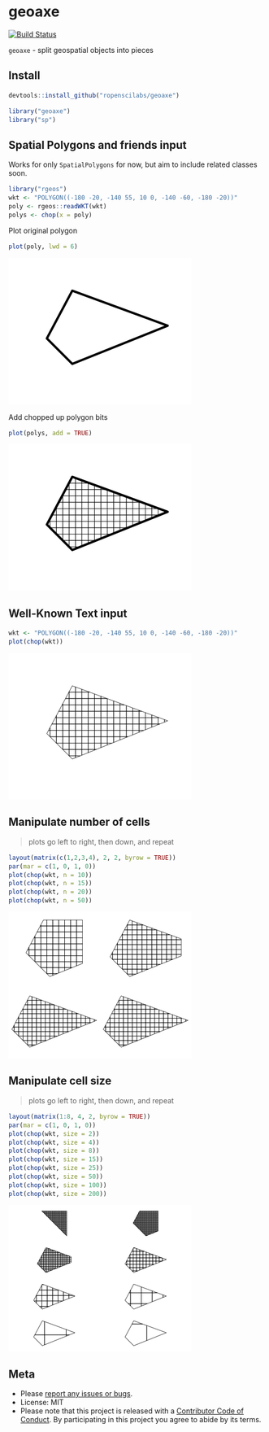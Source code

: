 geoaxe
======



[![Build Status](https://travis-ci.org/ropenscilabs/geoaxe.svg)](https://travis-ci.org/ropenscilabs/geoaxe)

`geoaxe` - split geospatial objects into pieces

## Install


```r
devtools::install_github("ropenscilabs/geoaxe")
```


```r
library("geoaxe")
library("sp")
```

## Spatial Polygons and friends input

Works for only `SpatialPolygons` for now, but aim to include related classes soon.


```r
library("rgeos")
wkt <- "POLYGON((-180 -20, -140 55, 10 0, -140 -60, -180 -20))"
poly <- rgeos::readWKT(wkt)
polys <- chop(x = poly)
```

Plot original polygon


```r
plot(poly, lwd = 6)
```

![plot of chunk unnamed-chunk-5](inst/img/unnamed-chunk-5-1.png)

Add chopped up polygon bits


```r
plot(polys, add = TRUE)
```

![plot of chunk unnamed-chunk-6](inst/img/unnamed-chunk-6-1.png)



## Well-Known Text input


```r
wkt <- "POLYGON((-180 -20, -140 55, 10 0, -140 -60, -180 -20))"
plot(chop(wkt))
```

![plot of chunk unnamed-chunk-8](inst/img/unnamed-chunk-8-1.png)



## Manipulate number of cells

> plots go left to right, then down, and repeat


```r
layout(matrix(c(1,2,3,4), 2, 2, byrow = TRUE))
par(mar = c(1, 0, 1, 0))
plot(chop(wkt, n = 10))
plot(chop(wkt, n = 15))
plot(chop(wkt, n = 20))
plot(chop(wkt, n = 50))
```

![plot of chunk unnamed-chunk-10](inst/img/unnamed-chunk-10-1.png)



## Manipulate cell size

> plots go left to right, then down, and repeat


```r
layout(matrix(1:8, 4, 2, byrow = TRUE))
par(mar = c(1, 0, 1, 0))
plot(chop(wkt, size = 2))
plot(chop(wkt, size = 4))
plot(chop(wkt, size = 8))
plot(chop(wkt, size = 15))
plot(chop(wkt, size = 25))
plot(chop(wkt, size = 50))
plot(chop(wkt, size = 100))
plot(chop(wkt, size = 200))
```

![plot of chunk unnamed-chunk-12](inst/img/unnamed-chunk-12-1.png)



## Meta

* Please [report any issues or bugs](https://github.com/ropenscilabs/geoaxe/issues).
* License: MIT
* Please note that this project is released with a [Contributor Code of Conduct](CONDUCT.md). By participating in this project you agree to abide by its terms.
